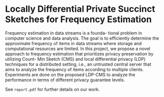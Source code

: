 # Locally Differential Private Succinct Sketches for Frequency Estimation

Frequency estimation in data streams is a founda- tional problem in computer science and data analysis. The goal is to efficiently determine the approximate frequency of items in data streams where storage and computational resources are limited. In this project, we propose a novel approach to frequency estimation that prioritizes privacy preservation by utilizing Count- Min Sketch (CMS) and local differential privacy (LDP) techniques for a distributed setting, i.e., an untrusted central server that aims to analyze the frequency of items according to multiple clients. Experiments are done on the proposed LDP-CMS to analyze the performance in terms of different privacy guarantee levels.

See `report.pdf` for further details on our work.
